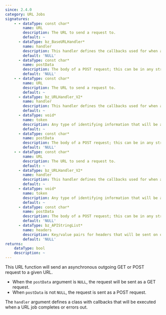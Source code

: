 ```yaml
---
since: 2.4.0
category: URL Jobs
signatures:
    - - dataType: const char*
        name: URL
        description: The URL to send a request to.
        default: ~
      - dataType: bz_BaseURLHandler*
        name: handler
        description: This handler defines the callbacks used for when a URL job is done, errors out, or times out.
        default: 'NULL'
      - dataType: const char*
        name: postData
        description: The body of a POST request; this can be in any string based format.
        default: 'NULL'
    - - dataType: const char*
        name: URL
        description: The URL to send a request to.
        default: ~
      - dataType: bz_URLHandler_V2*
        name: handler
        description: This handler defines the callbacks used for when a URL job is done, errors out, or times out.
        default: ~
      - dataType: void*
        name: token
        description: Any type of identifying information that will be accessible to the `handler` callback to be able to identify this request.
        default: ~
      - dataType: const char*
        name: postData
        description: The body of a POST request; this can be in any string based format.
        default: 'NULL'
    - - dataType: const char*
        name: URL
        description: The URL to send a request to.
        default: ~
      - dataType: bz_URLHandler_V2*
        name: handler
        description: This handler defines the callbacks used for when a URL job is done, errors out, or times out.
        default: ~
      - dataType: void*
        name: token
        description: Any type of identifying information that will be accessible to the `handler` callback to be able to identify this request.
        default: ~
      - dataType: const char*
        name: postData
        description: The body of a POST request; this can be in any string based format.
        default: 'NULL'
      - dataType: bz_APIStringList*
        name: headers
        description: Key/value pairs for headers that will be sent on outgoing URL requests.
        default: 'NULL'
returns:
    dataType: bool
    description: ~
---
```


This URL function will send an asynchronous outgoing GET or POST request to a given URL.

- When the `postData` argument is `NULL`, the request will be sent as a GET request.
- When `postData` is not `NULL`, the request is sent as a POST request.

The `handler` argument defines a class with callbacks that will be executed when a URL job completes or errors out.
